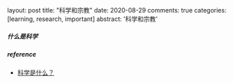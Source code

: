 layout: post
title: "科学和宗教"
date: 2020-08-29
comments: true
categories: [learning, research, important]
abstract: '科学和宗教'



##### 什么是科学  


##### reference  
* [科学是什么？](https://program-think.blogspot.com/2015/10/What-is-Science.html)  